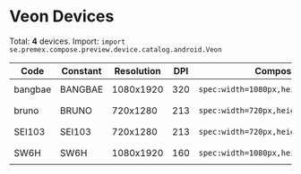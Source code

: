 # Veon Devices

Total: **4** devices. Import: `import se.premex.compose.preview.device.catalog.android.Veon`

| Code | Constant | Resolution | DPI | Compose Spec | Preview Usage |
|------|----------|------------|-----|-------------|---------------|
| bangbae | BANGBAE | 1080x1920 | 320 | `spec:width=1080px,height=1920px,dpi=320` | `@Preview(device = Veon.BANGBAE)` |
| bruno | BRUNO | 720x1280 | 213 | `spec:width=720px,height=1280px,dpi=213` | `@Preview(device = Veon.BRUNO)` |
| SEI103 | SEI103 | 720x1280 | 213 | `spec:width=720px,height=1280px,dpi=213` | `@Preview(device = Veon.SEI103)` |
| SW6H | SW6H | 1080x1920 | 160 | `spec:width=1080px,height=1920px,dpi=160` | `@Preview(device = Veon.SW6H)` |

<!-- Generated automatically. Do not edit manually. -->
